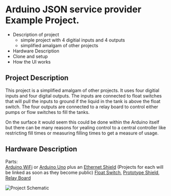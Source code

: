 # Arduino JSON service provider Example Project.

+ Description of project
    - simple project with 4 digitial inputs and 4 outputs
    - simplified amalgam of other projects
+ Hardware Description
+ Clone and setup
+ How the UI works

## Project Description

This project is a simplified amalgam of other projects. It uses four digitial inputs and four digital outputs. The inputs are connected to float switches that will pull the inputs to ground if the liquid in the tank is above the float switch. The four outputs are connected to a relay board to control either pumps or flow switches to fill the tanks. 

On the surface it would seem this could be done within the Arduino itself but there can be many reasons for yealing control to a central controller like restricting fill times or measuring filling times to get a measure of usage. 

## Hardware Description

Parts:  
[Arduino WiFi](https://www.amazon.com/Arduino-UNO-WiFi-REV2-ABX00021/dp/B07MK598QV) or [Arduino Uno](https://www.amazon.com/Arduino-A000066-ARDUINO-UNO-R3/dp/B008GRTSV6) plus an [Ethernet Shield](https://www.amazon.com/KEYESTUDIO-Ethernet-Duemilanove-Connects-Internet/dp/B01E5JY7UU/) (Projects for each will be linked as soon as they become public)
[Float Switch](https://www.amazon.com/Anndason-Pieces-Aquarium-Mounted-Horizontal/dp/B071ZG4Y34), 
[Prototype Shield](https://www.amazon.com/ElectroCookie-Arduino-Prototype-Stackable-Expansion/dp/B084CX1RVY), 
[Relay Board](https://www.amazon.com/ELEGOO-Channel-Optocoupler-Arduino-Raspberry/dp/B01HEQF5HU/) 

![Project Schematic](https://rickwelch.github.io/JSON_Example_Project/Example_Project.PNG)
